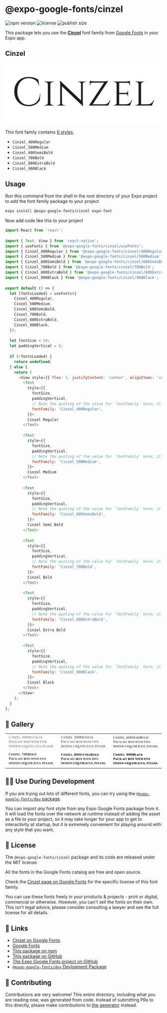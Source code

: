 # @expo-google-fonts/cinzel

![npm version](https://flat.badgen.net/npm/v/@expo-google-fonts/cinzel)
![license](https://flat.badgen.net/github/license/expo/google-fonts)
![publish size](https://flat.badgen.net/packagephobia/install/@expo-google-fonts/cinzel)

This package lets you use the [**Cinzel**](https://fonts.google.com/specimen/Cinzel) font family from [Google Fonts](https://fonts.google.com/) in your Expo app.

## Cinzel

![Cinzel](./font-family.png)

This font family contains [6 styles](#-gallery).

- `Cinzel_400Regular`
- `Cinzel_500Medium`
- `Cinzel_600SemiBold`
- `Cinzel_700Bold`
- `Cinzel_800ExtraBold`
- `Cinzel_900Black`

## Usage

Run this command from the shell in the root directory of your Expo project to add the font family package to your project
```sh
expo install @expo-google-fonts/cinzel expo-font
```

Now add code like this to your project
```js
import React from 'react';

import { Text, View } from 'react-native';
import { useFonts } from '@expo-google-fonts/cinzel/useFonts';
import { Cinzel_400Regular } from '@expo-google-fonts/cinzel/400Regular';
import { Cinzel_500Medium } from '@expo-google-fonts/cinzel/500Medium';
import { Cinzel_600SemiBold } from '@expo-google-fonts/cinzel/600SemiBold';
import { Cinzel_700Bold } from '@expo-google-fonts/cinzel/700Bold';
import { Cinzel_800ExtraBold } from '@expo-google-fonts/cinzel/800ExtraBold';
import { Cinzel_900Black } from '@expo-google-fonts/cinzel/900Black';

export default () => {
  let [fontsLoaded] = useFonts({
    Cinzel_400Regular,
    Cinzel_500Medium,
    Cinzel_600SemiBold,
    Cinzel_700Bold,
    Cinzel_800ExtraBold,
    Cinzel_900Black,
  });

  let fontSize = 24;
  let paddingVertical = 6;

  if (!fontsLoaded) {
    return undefined;
  } else {
    return (
      <View style={{ flex: 1, justifyContent: 'center', alignItems: 'center' }}>
        <Text
          style={{
            fontSize,
            paddingVertical,
            // Note the quoting of the value for `fontFamily` here; it expects a string!
            fontFamily: 'Cinzel_400Regular',
          }}>
          Cinzel Regular
        </Text>

        <Text
          style={{
            fontSize,
            paddingVertical,
            // Note the quoting of the value for `fontFamily` here; it expects a string!
            fontFamily: 'Cinzel_500Medium',
          }}>
          Cinzel Medium
        </Text>

        <Text
          style={{
            fontSize,
            paddingVertical,
            // Note the quoting of the value for `fontFamily` here; it expects a string!
            fontFamily: 'Cinzel_600SemiBold',
          }}>
          Cinzel Semi Bold
        </Text>

        <Text
          style={{
            fontSize,
            paddingVertical,
            // Note the quoting of the value for `fontFamily` here; it expects a string!
            fontFamily: 'Cinzel_700Bold',
          }}>
          Cinzel Bold
        </Text>

        <Text
          style={{
            fontSize,
            paddingVertical,
            // Note the quoting of the value for `fontFamily` here; it expects a string!
            fontFamily: 'Cinzel_800ExtraBold',
          }}>
          Cinzel Extra Bold
        </Text>

        <Text
          style={{
            fontSize,
            paddingVertical,
            // Note the quoting of the value for `fontFamily` here; it expects a string!
            fontFamily: 'Cinzel_900Black',
          }}>
          Cinzel Black
        </Text>
      </View>
    );
  }
};

```

## 🔡 Gallery


||||
|-|-|-|
|![Cinzel_400Regular](.//400Regular/Cinzel_400Regular.ttf.png)|![Cinzel_500Medium](.//500Medium/Cinzel_500Medium.ttf.png)|![Cinzel_600SemiBold](.//600SemiBold/Cinzel_600SemiBold.ttf.png)||
|![Cinzel_700Bold](.//700Bold/Cinzel_700Bold.ttf.png)|![Cinzel_800ExtraBold](.//800ExtraBold/Cinzel_800ExtraBold.ttf.png)|![Cinzel_900Black](.//900Black/Cinzel_900Black.ttf.png)||


## 👩‍💻 Use During Development

If you are trying out lots of different fonts, you can try using the [`@expo-google-fonts/dev` package](https://github.com/expo/google-fonts/tree/master/font-packages/dev#readme).

You can import *any* font style from any Expo Google Fonts package from it. It will load the fonts
over the network at runtime instead of adding the asset as a file to your project, so it may take longer
for your app to get to interactivity at startup, but it is extremely convenient
for playing around with any style that you want.

## 📖 License

The `@expo-google-fonts/cinzel` package and its code are released under the MIT license.

All the fonts in the Google Fonts catalog are free and open source.

Check the [Cinzel page on Google Fonts](https://fonts.google.com/specimen/Cinzel) for the specific license of this font family.

You can use these fonts freely in your products & projects - print or digital, commercial or otherwise. However, you can't sell the fonts on their own. This isn't legal advice, please consider consulting a lawyer and see the full license for all details.

## 🔗 Links

- [Cinzel on Google Fonts](https://fonts.google.com/specimen/Cinzel)
- [Google Fonts](https://fonts.google.com/)
- [This package on npm](https://www.npmjs.com/package/@expo-google-fonts/cinzel)
- [This package on GitHub](https://github.com/expo/google-fonts/tree/master/font-packages/cinzel)
- [The Expo Google Fonts project on GitHub](https://github.com/expo/google-fonts)
- [`@expo-google-fonts/dev` Devlopment Package](https://github.com/expo/google-fonts/tree/master/font-packages/dev)

## 🤝 Contributing

Contributions are very welcome! This entire directory, including what you are reading now, was generated from code. Instead of submitting PRs to this directly, please make contributions to [the generator](https://github.com/expo/google-fonts/tree/master/packages/generator) instead.
